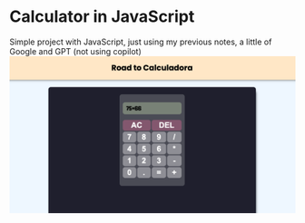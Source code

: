 # Calculator in JavaScript
Simple project with JavaScript, just using my previous notes, a little of Google and GPT (not using copilot)
![Image Calculator](./img.png)
